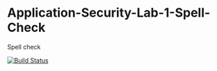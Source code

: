 # Application-Security-Lab-1-Spell-Check
Spell check

[![Build Status](https://travis-ci.org/lekdog4/Application-Security-Lab-1-Spell-Check.svg?branch=master)](https://travis-ci.org/lekdog4/Application-Security-Lab-1-Spell-Check)
